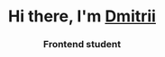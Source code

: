 <h1 align="center">Hi there, I'm <a href="https://github.com/DmitriiSublime" target="_blank">Dmitrii</a>
<h3 align="center">Frontend student</h3>